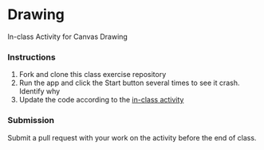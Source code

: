 # Drawing
In-class Activity for Canvas Drawing

### Instructions
1. Fork and clone this class exercise repository 
2. Run the app and click the Start button several times to see it crash. Identify why 
3. Update the code according to the [in-class activity](https://cascadia.instructure.com/courses/1163585/assignments/6361579)

### Submission
Submit a pull request with your work on the activity before the end of class.
